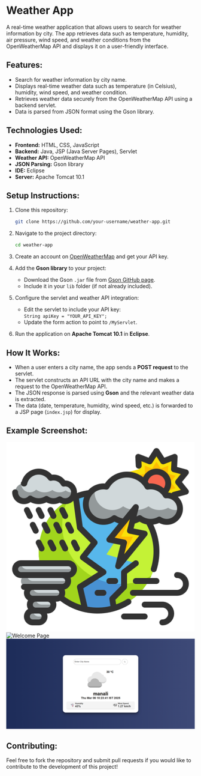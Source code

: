 
# Weather App

A real-time weather application that allows users to search for weather information by city. The app retrieves data such as temperature, humidity, air pressure, wind speed, and weather conditions from the OpenWeatherMap API and displays it on a user-friendly interface.

## Features:
- Search for weather information by city name.
- Displays real-time weather data such as temperature (in Celsius), humidity, wind speed, and weather condition.
- Retrieves weather data securely from the OpenWeatherMap API using a backend servlet.
- Data is parsed from JSON format using the Gson library.

## Technologies Used:
- **Frontend:** HTML, CSS, JavaScript
- **Backend:** Java, JSP (Java Server Pages), Servlet
- **Weather API:** OpenWeatherMap API
- **JSON Parsing:** Gson library
- **IDE:** Eclipse
- **Server:** Apache Tomcat 10.1

## Setup Instructions:
1. Clone this repository:
    ```bash
    git clone https://github.com/your-username/weather-app.git
    ```

2. Navigate to the project directory:
    ```bash
    cd weather-app
    ```

3. Create an account on [OpenWeatherMap](https://openweathermap.org/) and get your API key.

4. Add the **Gson library** to your project:
    - Download the Gson `.jar` file from [Gson GitHub page](https://github.com/google/gson).
    - Include it in your `lib` folder (if not already included).

5. Configure the servlet and weather API integration:
    - Edit the servlet to include your API key:  
    `String apiKey = "YOUR_API_KEY";`
    - Update the form action to point to `/MyServlet`.

6. Run the application on **Apache Tomcat 10.1** in **Eclipse**.

## How It Works:
- When a user enters a city name, the app sends a **POST request** to the servlet.
- The servlet constructs an API URL with the city name and makes a request to the OpenWeatherMap API.
- The JSON response is parsed using **Gson** and the relevant weather data is extracted.
- The data (date, temperature, humidity, wind speed, etc.) is forwarded to a JSP page (`index.jsp`) for display.

## Example Screenshot:
![Weather App Screenshot](WeatherApp/src/main/webapp/images/weather-logo.png)
![Welcome Page](Welcome-Page.png)
![Weather Details Page](https://github.com/hariomraghuwanshi/Weather-Application-Web-Project/blob/main/Weather%20Details%20Page.png)

## Contributing:
Feel free to fork the repository and submit pull requests if you would like to contribute to the development of this project!

